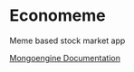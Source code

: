 # Economeme

Meme based stock market app

[Mongoengine Documentation](http://docs.mongoengine.org/guide/defining-documents.html#document-inheritance)
